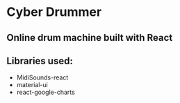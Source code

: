 # Cyber Drummer

## Online drum machine built with React

## Libraries used:
- MidiSounds-react
- material-ui
- react-google-charts